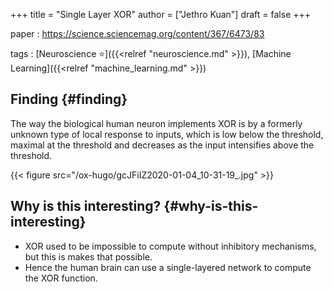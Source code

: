 +++
title = "Single Layer XOR"
author = ["Jethro Kuan"]
draft = false
+++

paper
: <https://science.sciencemag.org/content/367/6473/83>

tags
: [Neuroscience ⭐]({{<relref "neuroscience.md" >}}), [Machine Learning]({{<relref "machine_learning.md" >}})

## Finding {#finding}

The way the biological human neuron implements XOR is by a formerly
unknown type of local response to inputs, which is low below the
threshold, maximal at the threshold and decreases as the input
intensifies above the threshold.

{{< figure src="/ox-hugo/gcJFiIZ2020-01-04_10-31-19_.jpg" >}}

## Why is this interesting? {#why-is-this-interesting}

- XOR used to be impossible to compute without inhibitory mechanisms,
  but this is makes that possible.
- Hence the human brain can use a single-layered network to compute
  the XOR function.
